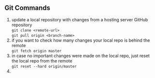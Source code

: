 ## Git Commands
1. update a local repository with changes from a hosting server GitHub repository   
   ```git clone <remote-url>```   
   ```git pull origin <branch-name>```
2. if you want to check how many changes your local repo is behind the remote   
   ```git fetch origin master```
3. in case no important changes were made on the local repo, just reset the local repo from the remote   
   ```git reset --hard origin/master```
5.  
